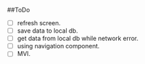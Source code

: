 ##ToDo


- [ ] refresh screen.
- [ ] save data to local db.
- [ ] get data from local db while network error.
- [ ] using navigation component.
- [ ] MVI.
